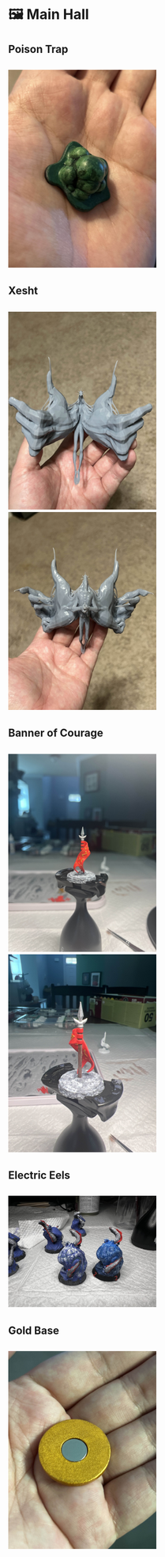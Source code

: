 # 🖼️ Main Hall

<h2>Poison Trap<h2>
<img src="./The%20Backroom/Poison%20Trap.jpg" width="300"/>

<h2>Xesht<h2>
<img src="./The%20Backroom/Xesht1.jpg" width="300"/> <img src="./The%20Backroom/Xesht2.jpg" width="300"/>

<h2>Banner of Courage<h2>
<img src="./The%20Backroom/Banner%20of%20Courage1.jpg" width="300"/> <img src="./The%20Backroom/Banner%20of%20Courage2.jpg" width="300"/>

<h2>Electric Eels<h2>
<img src="./The%20Backroom/Electric%20Eels.jpg" width="300"/>
  
<h2>Gold Base<h2>
<img src="./The%20Backroom/Gold%20Base.jpg" width="300"/>

